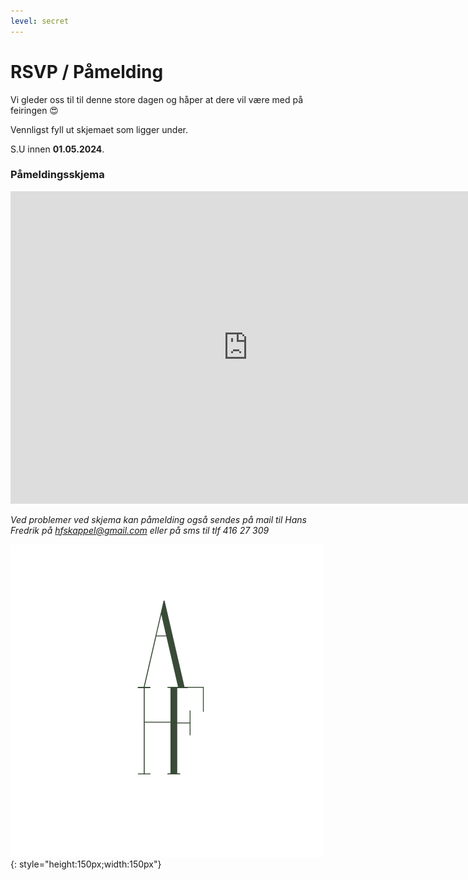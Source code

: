 ```yaml
---
level: secret
---
```

# RSVP / Påmelding


Vi gleder oss til til denne store dagen og håper at dere vil være med på feiringen :heart_eyes:

Vennligst fyll ut skjemaet som ligger under. 

S.U innen **01.05.2024**.


### Påmeldingsskjema

<iframe id="frame" src="https://docs.google.com/forms/d/e/1FAIpQLScFc9EsTcqV_Oz_55OSuXbIOCKiN5YKXRW9DuOKYmHLBxNScg/viewform?embedded=true" width="760" height="500" frameborder="0" marginheight="0" marginwidth="0">Loading...</iframe>

*Ved problemer ved skjema kan påmelding også sendes på mail til Hans Fredrik på [hfskappel@gmail.com](mailto:hfskappel@gmail.com) eller på sms til tlf 416 27 309*


![axhf](../Images/logo-sort.png){: style="height:150px;width:150px"}




